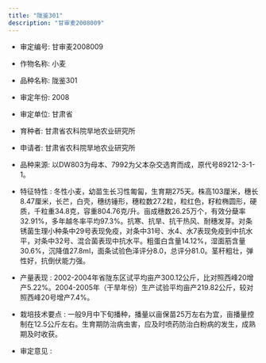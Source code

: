 ```yaml
---
title: "陇鉴301"
description: "甘审麦2008009"
---
```

* 审定编号:  甘审麦2008009

*  作物名称:  小麦

*  品种名称:  陇鉴301

*  审定年份:  2008

*  审定单位:  甘肃省

* 育种者:  甘肃省农科院旱地农业研究所

*  申请者:  甘肃省农科院旱地农业研究所

*  品种来源:  以DW803为母本、7992为父本杂交选育而成，原代号89212-3-1-1。

*  特征特性 : 
冬性小麦，幼苗生长习性匍匐，生育期275天。株高103厘米，穗长8.47厘米，长芒，白壳，穗纺锤形，穗粒数27.2粒，粒红色，籽粒椭圆形，硬质，千粒重34.8克，容重804.76克/升。亩成穗数26.25万个，有效分蘖率32.91%，多年越冬率平均97.3%。抗寒、抗旱、抗干热风、耐穗发芽。对条锈菌生理小种条中29号表现免疫，对条中31号、水4、水7表现免疫到中抗水平，对条中32号、混合菌表现中抗水平。粗蛋白含量14.12%，湿面筋含量30.6%，沉降值27.8ml，面条试验色泽评分8.0，总评分81.0。茎秆粗壮，弹性好，抗倒伏能力强。
 
*  产量表现 : 
 2002-2004年省陇东区试平均亩产300.12公斤，比对照西峰20增产5.22%。2004-2005年（干旱年份）生产试验平均亩产219.82公斤，较对照西峰20号增产7.4%。

*  栽培技术要点 : 
一般9月中下旬播种，播量以亩保苗25万左右为宜，亩播量控制在12.5公斤左右。生育期防治病虫害，应及时喷药防治白粉病的发生，成熟期及时收获。

*  审定意见 : 


